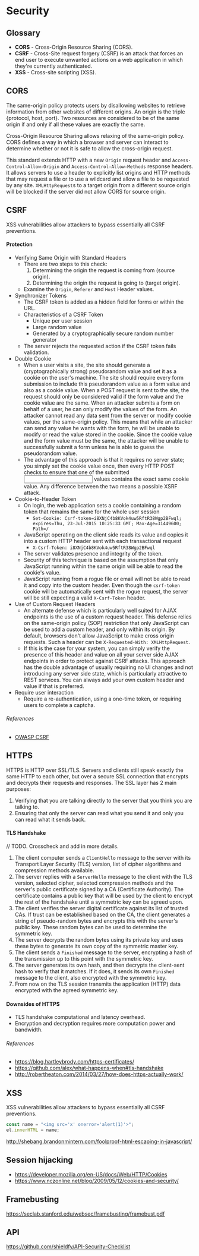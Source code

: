 # Security

## Glossary

* **CORS** - Cross-Origin Resource Sharing (CORS).
* **CSRF** - Cross-Site request forgery (CSRF) is an attack that forces an end user to execute unwanted actions on a web application in which they're currently authenticated.
* **XSS** - Cross-site scripting (XSS).

## CORS

The same-origin policy protects users by disallowing websites to retrieve information from other websites of different origins. An origin is the triple {protocol, host, port}. Two resources are considered to be of the same origin if and only if all these values are exactly the same.

Cross-Origin Resource Sharing allows relaxing of the same-origin policy. CORS defines a way in which a browser and server can interact to determine whether or not it is safe to allow the cross-origin request.

This standard extends HTTP with a new `Origin` request header and `Access-Control-Allow-Origin` and `Access-Control-Allow-Methods` response headers. It allows servers to use a header to explicitly list origins and HTTP methods that may request a file or to use a wildcard and allow a file to be requested by any site. `XMLHttpRequest`s to a target origin from a different source origin will be blocked if the server did not allow CORS for source origin.

## CSRF

XSS vulnerabilities allow attackers to bypass essentially all CSRF preventions.

#### Protection

* Verifying Same Origin with Standard Headers
  * There are two steps to this check:
    1. Determining the origin the request is coming from (source origin).
    2. Determining the origin the request is going to (target origin).
  * Examine the `Origin`, `Referer` and `Host` Header values.
* Synchronizer Tokens
  * The CSRF token is added as a hidden field for forms or within the URL.
  * Characteristics of a CSRF Token
    * Unique per user session
    * Large random value
    * Generated by a cryptographically secure random number generator
  * The server rejects the requested action if the CSRF token fails validation.
* Double Cookie
  * When a user visits a site, the site should generate a (cryptographically strong) pseudorandom value and set it as a cookie on the user's machine. The site should require every form submission to include this pseudorandom value as a form value and also as a cookie value. When a POST request is sent to the site, the request should only be considered valid if the form value and the cookie value are the same. When an attacker submits a form on behalf of a user, he can only modify the values of the form. An attacker cannot read any data sent from the server or modify cookie values, per the same-origin policy. This means that while an attacker can send any value he wants with the form, he will be unable to modify or read the value stored in the cookie. Since the cookie value and the form value must be the same, the attacker will be unable to successfully submit a form unless he is able to guess the pseudorandom value.
  * The advantage of this approach is that it requires no server state; you simply set the cookie value once, then every HTTP POST checks to ensure that one of the submitted <input> values contains the exact same cookie value. Any difference between the two means a possible XSRF attack.
* Cookie-to-Header Token
  * On login, the web application sets a cookie containing a random token that remains the same for the whole user session
    * `Set-Cookie: Csrf-token=i8XNjC4b8KVok4uw5RftR38Wgp2BFwql; expires=Thu, 23-Jul-2015 10:25:33 GMT; Max-Age=31449600; Path=/`
  * JavaScript operating on the client side reads its value and copies it into a custom HTTP header sent with each transactional request
    * `X-Csrf-Token: i8XNjC4b8KVok4uw5RftR38Wgp2BFwql`
  * The server validates presence and integrity of the token.
  * Security of this technique is based on the assumption that only JavaScript running within the same origin will be able to read the cookie's value.
  * JavaScript running from a rogue file or email will not be able to read it and copy into the custom header. Even though the `csrf-token` cookie will be automatically sent with the rogue request, the server will be still expecting a valid `X-Csrf-Token` header.
* Use of Custom Request Headers
  * An alternate defense which is particularly well suited for AJAX endpoints is the use of a custom request header. This defense relies on the same-origin policy (SOP) restriction that only JavaScript can be used to add a custom header, and only within its origin. By default, browsers don't allow JavaScript to make cross origin requests. Such a header can be `X-Requested-With: XMLHttpRequest`.
  * If this is the case for your system, you can simply verify the presence of this header and value on all your server side AJAX endpoints in order to protect against CSRF attacks. This approach has the double advantage of usually requiring no UI changes and not introducing any server side state, which is particularly attractive to REST services. You can always add your own custom header and value if that is preferred.
* Require user interaction
  * Require a re-authentication, using a one-time token, or requiring users to complete a captcha.

###### References

* [OWASP CSRF](<https://www.owasp.org/index.php/Cross-Site_Request_Forgery_(CSRF)>)

## HTTPS

HTTPS is HTTP over SSL/TLS. Servers and clients still speak exactly the same HTTP to each other, but over a secure SSL connection that encrypts and decrypts their requests and responses. The SSL layer has 2 main purposes:

1. Verifying that you are talking directly to the server that you think you are talking to.
1. Ensuring that only the server can read what you send it and only you can read what it sends back.

#### TLS Handshake

// TODO. Crosscheck and add in more details.

1. The client computer sends a `ClientHello` message to the server with its Transport Layer Security (TLS) version, list of cipher algorithms and compression methods available.
1. The server replies with a `ServerHello` message to the client with the TLS version, selected cipher, selected compression methods and the server's public certificate signed by a CA (Certificate Authority). The certificate contains a public key that will be used by the client to encrypt the rest of the handshake until a symmetric key can be agreed upon.
1. The client verifies the server digital certificate against its list of trusted CAs. If trust can be established based on the CA, the client generates a string of pseudo-random bytes and encrypts this with the server's public key. These random bytes can be used to determine the symmetric key.
1. The server decrypts the random bytes using its private key and uses these bytes to generate its own copy of the symmetric master key.
1. The client sends a `Finished` message to the server, encrypting a hash of the transmission up to this point with the symmetric key.
1. The server generates its own hash, and then decrypts the client-sent hash to verify that it matches. If it does, it sends its own `Finished` message to the client, also encrypted with the symmetric key.
1. From now on the TLS session transmits the application (HTTP) data encrypted with the agreed symmetric key.

#### Downsides of HTTPS

* TLS handshake computational and latency overhead.
* Encryption and decryption requires more computation power and bandwidth.

###### References

* https://blog.hartleybrody.com/https-certificates/
* https://github.com/alex/what-happens-when#tls-handshake
* http://robertheaton.com/2014/03/27/how-does-https-actually-work/

## XSS

XSS vulnerabilities allow attackers to bypass essentially all CSRF preventions.

```js
const name = "<img src='x' onerror='alert(1)'>";
el.innerHTML = name;
```

http://shebang.brandonmintern.com/foolproof-html-escaping-in-javascript/

## Session hijacking

* https://developer.mozilla.org/en-US/docs/Web/HTTP/Cookies
* https://www.nczonline.net/blog/2009/05/12/cookies-and-security/

## Framebusting

https://seclab.stanford.edu/websec/framebusting/framebust.pdf

## API

https://github.com/shieldfy/API-Security-Checklist
